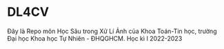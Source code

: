 # DL4CV
Đây là Repo môn Học Sâu trong Xử Lí Ảnh của Khoa Toán-Tin học, trường Đại học Khoa học Tự Nhiên - ĐHQGHCM. Học kì I 2022-2023

